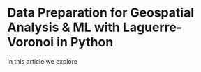 # Data Preparation for Geospatial Analysis & ML with Laguerre-Voronoi in Python

In this article we explore 